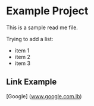 # Example Project

This is a sample read me file.

Trying to add a list:
* item 1
* item 2
* item 3

## Link Example
[Google] (www.google.com.lb)